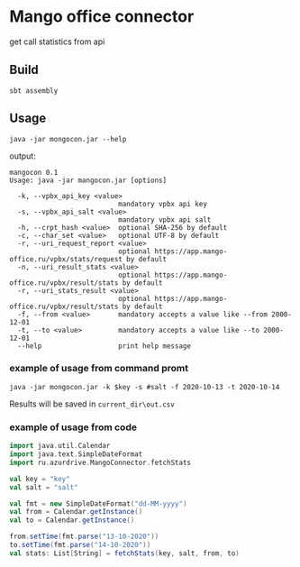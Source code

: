 # Mango office connector
get call statistics from api

## Build
`sbt assembly`

## Usage 
`java -jar mongocon.jar --help`

output:
```
mangocon 0.1
Usage: java -jar mangocon.jar [options]

  -k, --vpbx_api_key <value>
                           mandatory vpbx api key
  -s, --vpbx_api_salt <value>
                           mandatory vpbx api salt
  -h, --crpt_hash <value>  optional SHA-256 by default
  -c, --char_set <value>   optional UTF-8 by default
  -r, --uri_request_report <value>
                           optional https://app.mango-office.ru/vpbx/stats/request by default
  -n, --uri_result_stats <value>
                           optional https://app.mango-office.ru/vpbx/result/stats by default
  -r, --uri_stats_result <value>
                           optional https://app.mango-office.ru/vpbx/result/stats by default
  -f, --from <value>       mandatory accepts a value like --from 2000-12-01
  -t, --to <value>         mandatory accepts a value like --to 2000-12-01
  --help                   print help message
```

### example of usage from command promt
`java -jar mongocon.jar -k $key -s #salt -f 2020-10-13 -t 2020-10-14` 

Results will be saved in `current_dir\out.csv`

### example of usage from code

```scala
import java.util.Calendar
import java.text.SimpleDateFormat
import ru.azurdrive.MangoConnector.fetchStats

val key = "key"
val salt = "salt"

val fmt = new SimpleDateFormat("dd-MM-yyyy")
val from = Calendar.getInstance()
val to = Calendar.getInstance()

from.setTime(fmt.parse("13-10-2020"))
to.setTime(fmt.parse("14-10-2020"))
val stats: List[String] = fetchStats(key, salt, from, to)
```





